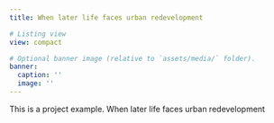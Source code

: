 ```yaml
---
title: When later life faces urban redevelopment

# Listing view
view: compact

# Optional banner image (relative to `assets/media/` folder).
banner:
  caption: ''
  image: ''
---
```


This is a project example. When later life faces urban redevelopment